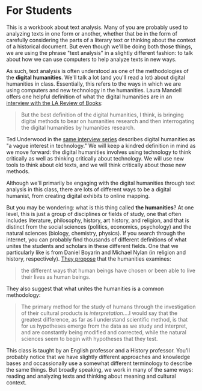 # For Students

This is a workbook about text analysis. Many of you are probably used to analyzing texts in one form or another, whether that be in the form of carefully considering the parts of a literary text or thinking about the context of a historical document. But even though we'll be doing both those things, we are using the phrase "text analysis" in a slightly different fashion: to talk about how we can use computers to help analyze texts in new ways. 

As such, text analysis is often understood as one of the methodologies of the **digital humanities**. We'll talk a lot \(and you'll read a lot\) about digital humanities in class. Essentially, this refers to the ways in which we are using computers and new technology in the humanities. Laura Mandell offers one helpful definition of what the digital humanities are in an [interview with the LA Review of Books](https://lareviewofbooks.org/article/digital-humanities-interview-laura-mandell/):

> But the best definition of the digital humanities, I think, is bringing digital methods to bear on humanities research and then interrogating the digital humanities by humanities research.

Ted Underwood in the [same interview series](https://lareviewofbooks.org/article/digital-humanities-interview-ted-underwood/) describes digital humanities as "a vague interest in technology." We will keep a kindred definition in mind as we move forward: the digital humanities involves using technology to think critically as well as thinking critically about technology. We will use new tools to think about old texts, and we will think critically about those new methods.

Although we'll primarily be engaging with the digital humanities through text analysis in this class, there are lots of different ways to be a digital humanist, from creating digital exhibits to online mapping.

But you may be wondering: what is this thing called **the humanities**? At one level, this is just a group of disciplines or fields of study, one that often includes literature, philosophy, history, art history, and religion, and that is distinct from the social sciences \(politics, economics, psychology\) and the natural sciences \(biology, chemistry, physics\). If you search through the internet, you can probably find thousands of different definitions of what unites the students and scholars in these different fields. One that we particularly like is from Daniel Boyarin and Michael Nylan \(in religion and history, respectively\). [They propose](http://www.npr.org/sections/13.7/2015/10/26/452003593/the-humanities-what-s-the-big-idea) that the humanities examines:

> the different ways that human beings have chosen or been able to live their lives as human beings.

They also suggest that what unites the humanities is a common methodology:

> The primary method for the study of humans through the investigation of their cultural products is _interpretation_....I would say that the greatest difference, as far as I understand scientific method, is that for us hypotheses emerge from the data as we study and interpret, and are constantly being modified and corrected, while the natural sciences seem to begin with hypotheses that they test.

This class is taught by an English professor and a History professor.  You'll probably notice that we have slightly different approaches and knowledge bases and occassionally use a somewhat different terminology to describe the same things. But broadly speaking, we work in many of the same ways: reading and analyzing texts and thinking about meaning and cultural context.

